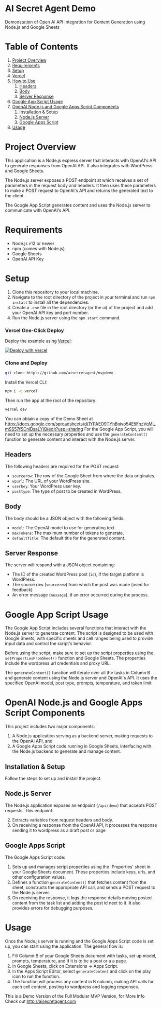 # AI Secret Agent Demo
Demonstation of Open AI API Integration for Content Generation using Node.js and Google Sheets
# Table of Contents
1. [Project Overview](#project-overview)
2. [Requirements](#requirements)
3. [Setup](#setup)
4. [Vercel](#vercel)
5. [How to Use](#how-to-use)
    1. [Headers](#headers)
    2. [Body](#body)
    3. [Server Response](#server-response)
6. [Google App Script Usage](#google-app-script-usage)
7. [OpenAI Node.js and Google Apps Script Components](#components)
    1. [Installation & Setup](#installation-setup)
    2. [Node.js Server](#nodejs-server)
    3. [Google Apps Script](#google-apps-script)
8. [Usage](#usage)

# Project Overview <a name="project-overview"></a>
This application is a Node.js express server that interacts with OpenAI's API to generate responses from OpenAI API. It also integrates with WordPress and Google Sheets.

The Node.js server exposes a POST endpoint at which receives a set of parameters in the request body and headers. It then uses these parameters to make a POST request to OpenAI's API and returns the generated text to the client.

The Google App Script generates content and uses the Node.js server to communicate with OpenAI's API.

# Requirements <a name="requirements"></a>
- Node.js v12 or newer
- npm (comes with Node.js)
- Google Sheets
- OpenAI API Key

# Setup <a name="setup"></a>
1. Clone this repository to your local machine.
2. Navigate to the root directory of the project in your terminal and run `npm install` to install all the dependencies.
3. Create a `.env` file in the root directory (or the ui) of the project and add your OpenAI API key and port number.
4. Run the Node.js server using the `npm start` command.
   
### Vercel One-Click Deploy  <a name="vercel"></a>


Deploy the example using [Vercel](https://vercel.com?utm_source=github&utm_medium=readme&utm_campaign=vercel-examples):

[![Deploy with Vercel](https://vercel.com/button)](https://vercel.com/import/git?s=https://github.com/aisecretagent/mvpdemo)

### Clone and Deploy

```bash
git clone https://github.com/aisecretagent/mvpdemo
```

Install the Vercel CLI:

```bash
npm i -g vercel
```

Then run the app at the root of the repository:

```bash
vercel dev
```

You can obtain a copy of the Demo Sheet at https://docs.google.com/spreadsheets/d/1YPAEO9TYhBnivo54E5FnzVqMi_mSS57fSCniDsaLYjQ/edit?usp=sharing
For the Google App Script, you will need to set up the necessary properties and use the `generateContent()` function to generate content and interact with the Node.js server. 

## Headers <a name="headers"></a>
The following headers are required for the POST request:


- `sourcerow`: The row of the Google Sheet from where the data originates.
- `wpurl`: The URL of your WordPress site.
- `userkey`: Your WordPress user key.
- `posttype`: The type of post to be created in WordPress.

## Body <a name="body"></a>
The body should be a JSON object with the following fields:

- `model`: The OpenAI model to use for generating text.
- `maxTokens`: The maximum number of tokens to generate.
- `defaultTitle`: The default title for the generated content.

## Server Response <a name="server-response"></a>
The server will respond with a JSON object containing:

- The ID of the created WordPress post (`id`), if the target platform is WordPress.
- The source row (`sourcerow`) from which the post was made (used for feedback)
- An error message (`message`), if an error occurred during the process. 

# Google App Script Usage <a name="google-app-script-usage"></a>
The Google App Script includes several functions that interact with the Node.js server to generate content. The script is designed to be used with Google Sheets, with specific sheets and cell ranges being used to provide input data and control the script's behavior.

Before using the script, make sure to set up the script properties using the `setPropertiesFromSheet()` function and Google Sheets. The properties include the wordpress url credentials and proxy URL. 

The `generateContent()` function will iterate over all the tasks in Column B and generate content using the Node.js server and OpenAI's API. It uses the specified OpenAI model, post type, prompts, temperature, and token limit

# OpenAI Node.js and Google Apps Script Components <a name="components"></a>
This project includes two major components:

1. A Node.js application serving as a backend server, making requests to the OpenAI API, and
2. A Google Apps Script code running in Google Sheets, interfacing with the Node.js backend to generate and manage content.

## Installation & Setup <a name="installation-setup"></a>
Follow the steps to set up and install the project.

## Node.js Server <a name="nodejs-server"></a>
The Node.js application exposes an endpoint (`/api/demo`) that accepts POST requests. This endpoint:

2. Extracts variables from request headers and body.
4. On receiving a response from the OpenAI API, it processes the response sending it to wordpress as a draft post or page

## Google Apps Script <a name="google-apps-script"></a>
The Google Apps Script code:

1. Sets up and manages script properties using the 'Properties' sheet in your Google Sheets document. These properties include keys, urls, and other configuration values.
2. Defines a function `generateContent()` that fetches content from the sheet, constructs the appropriate API call, and sends a POST request to the Node.js server.
3. On receiving the response, it logs the response details moving posted content from the task list and adding the post id next to it.  It also provides errors for debugging purposes.

# Usage <a name="usage"></a>
Once the Node.js server is running and the Google Apps Script code is set up, you can start using the application. The general flow is:

1. Fill Column B of your Google Sheets document with tasks, set up model, prompts, temperature, and if it is to be a post or a a page.
2. In Google Sheets, click on Extensions -> Apps Script.
3. In the Apps Script Editor, select `generateContent` and click on the play icon to run the function.
4. The function will process any content in B column, making API calls for each cell content, posting to wordpress and logging responses.

This is a Demo Version of the Full Modular MVP Version, for More Info Check out http://aisecretagent.com

